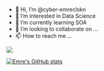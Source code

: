 - 👋 Hi, I’m @cyber-emreclskn
- 👀 I’m interested in Data Science
- 🌱 I’m currently learning SOA
- 💞️ I’m looking to collaborate on ...
- 📫 How to reach me ...

<!---
cyber-emreclskn/cyber-emreclskn is a ✨ special ✨ repository because its `README.md` (this file) appears on your GitHub profile.
You can click the Preview link to take a look at your changes.
--->

![](https://gifs.com/gif/gintama-love-and-peace-ywrL77)

[![Emre's GitHub stats](https://github-readme-stats.vercel.app/api?username=cyber-emreclskn)](https://github.com/cyber-emreclskn/github-readme-stats)
